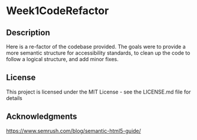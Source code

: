 # Week1CodeRefactor

## Description

Here is a re-factor of the codebase provided. The goals were to provide a more semantic structure for accessibility standards, to clean up the code to follow a logical structure, and add minor fixes.

## License

This project is licensed under the MIT License - see the LICENSE.md file for details

## Acknowledgments

https://www.semrush.com/blog/semantic-html5-guide/
